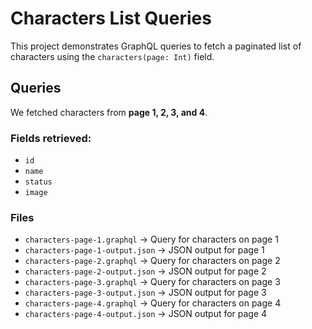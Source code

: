 # Characters List Queries

This project demonstrates GraphQL queries to fetch a paginated list of characters using the `characters(page: Int)` field.

## Queries
We fetched characters from **page 1, 2, 3, and 4**.

### Fields retrieved:
- `id`
- `name`
- `status`
- `image`

### Files
- `characters-page-1.graphql` → Query for characters on page 1
- `characters-page-1-output.json` → JSON output for page 1
- `characters-page-2.graphql` → Query for characters on page 2
- `characters-page-2-output.json` → JSON output for page 2
- `characters-page-3.graphql` → Query for characters on page 3
- `characters-page-3-output.json` → JSON output for page 3
- `characters-page-4.graphql` → Query for characters on page 4
- `characters-page-4-output.json` → JSON output for page 4
